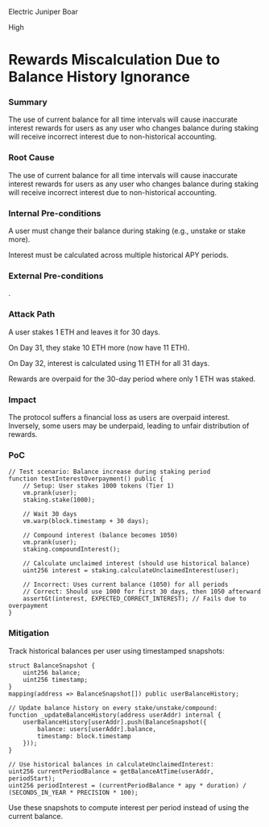 Electric Juniper Boar

High

# Rewards Miscalculation Due to Balance History Ignorance

### Summary

The use of current balance for all time intervals will cause inaccurate interest rewards for users as any user who changes balance during staking will receive incorrect interest due to non-historical accounting.

### Root Cause

The use of current balance for all time intervals will cause inaccurate interest rewards for users as any user who changes balance during staking will receive incorrect interest due to non-historical accounting.

### Internal Pre-conditions

A user must change their balance during staking (e.g., unstake or stake more).

Interest must be calculated across multiple historical APY periods.

### External Pre-conditions

.

### Attack Path

A user stakes 1 ETH and leaves it for 30 days.

On Day 31, they stake 10 ETH more (now have 11 ETH).

On Day 32, interest is calculated using 11 ETH for all 31 days.

Rewards are overpaid for the 30-day period where only 1 ETH was staked.

### Impact

The protocol suffers a financial loss as users are overpaid interest. Inversely, some users may be underpaid, leading to unfair distribution of rewards.

### PoC

```solidity
// Test scenario: Balance increase during staking period
function testInterestOverpayment() public {
    // Setup: User stakes 1000 tokens (Tier 1)
    vm.prank(user);
    staking.stake(1000);

    // Wait 30 days
    vm.warp(block.timestamp + 30 days);

    // Compound interest (balance becomes 1050)
    vm.prank(user);
    staking.compoundInterest();

    // Calculate unclaimed interest (should use historical balance)
    uint256 interest = staking.calculateUnclaimedInterest(user);

    // Incorrect: Uses current balance (1050) for all periods
    // Correct: Should use 1000 for first 30 days, then 1050 afterward
    assertGt(interest, EXPECTED_CORRECT_INTEREST); // Fails due to overpayment
}

```

### Mitigation

Track historical balances per user using timestamped snapshots:
```solidity
struct BalanceSnapshot {
    uint256 balance;
    uint256 timestamp;
}
mapping(address => BalanceSnapshot[]) public userBalanceHistory;

// Update balance history on every stake/unstake/compound:
function _updateBalanceHistory(address userAddr) internal {
    userBalanceHistory[userAddr].push(BalanceSnapshot({
        balance: users[userAddr].balance,
        timestamp: block.timestamp
    }));
}

// Use historical balances in calculateUnclaimedInterest:
uint256 currentPeriodBalance = getBalanceAtTime(userAddr, periodStart);
uint256 periodInterest = (currentPeriodBalance * apy * duration) / (SECONDS_IN_YEAR * PRECISION * 100);
```
Use these snapshots to compute interest per period instead of using the current balance.